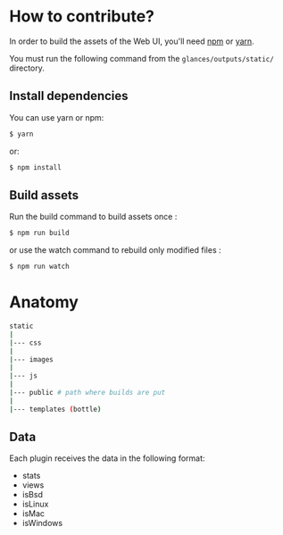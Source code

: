 # How to contribute?

In order to build the assets of the Web UI, you'll need [npm](https://docs.npmjs.com/getting-started/what-is-npm) or [yarn](https://yarnpkg.com).

You must run the following command from the `glances/outputs/static/` directory.

## Install dependencies

You can use yarn or npm:

```bash
$ yarn
```

or:

```bash
$ npm install
```

## Build assets

Run the build command to build assets once :

```bash
$ npm run build
```

or use the watch command to rebuild only modified files :

```bash
$ npm run watch
```

# Anatomy

```bash
static
|
|--- css
|
|--- images
|
|--- js
|
|--- public # path where builds are put
|
|--- templates (bottle)
```

## Data

Each plugin receives the data in the following format:

* stats
* views
* isBsd
* isLinux
* isMac
* isWindows
